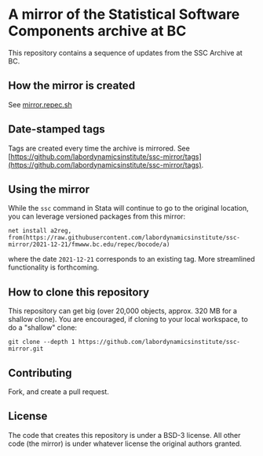 # A mirror of the Statistical Software Components archive at BC

This repository contains a sequence of updates from the SSC Archive at BC.

## How the mirror is created

See [mirror.repec.sh](mirror.repec.sh)

## Date-stamped tags

Tags are created every time the archive is mirrored. See [https://github.com/labordynamicsinstitute/ssc-mirror/tags](https://github.com/labordynamicsinstitute/ssc-mirror/tags).

## Using the mirror

While the `ssc` command in Stata will continue to go to the original location, you can leverage versioned packages from this mirror:

```{stata}
net install a2reg, from(https://raw.githubusercontent.com/labordynamicsinstitute/ssc-mirror/2021-12-21/fmwww.bc.edu/repec/bocode/a)
```

where the date `2021-12-21` corresponds to an existing tag. More streamlined functionality is forthcoming.

## How to clone this repository

This repository can get big (over 20,000 objects, approx. 320 MB for a shallow clone). You are encouraged, if cloning to your local workspace, to do a "shallow" clone:

    git clone --depth 1 https://github.com/labordynamicsinstitute/ssc-mirror.git

## Contributing

Fork, and create a pull request.

## License

The code that creates this repository is under a BSD-3 license. All other code (the mirror) is under whatever license the original authors granted.

